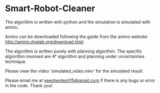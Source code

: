 # Smart-Robot-Cleaner

The algorithm is written with python and the simulation is simulated with amino. 

Amino can be downloaded following the guide from the amino website: http://amino.dyalab.org/download.html

The algorithm is written purely with planning algorithm. The specific algiorithm involved are A* algorithm and planning under uncertainties technique.

Please view the video 'simulated_video.mkv' for the simulated result.

Please email me at yeeshenteoh15@gmail.com if there is any bugs or error in the code. Thank you!
